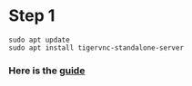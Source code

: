 
# Step 1
    sudo apt update
    sudo apt install tigervnc-standalone-server

### Here is the [guide](remmina-ubuntu-guide.md)